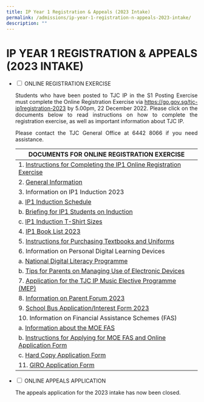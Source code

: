 ```yaml
---
title: IP Year 1 Registration & Appeals (2023 Intake)
permalink: /admissions/ip-year-1-registration-n-appeals-2023-intake/
description: ""
---
```

# IP YEAR 1 REGISTRATION & APPEALS (2023 INTAKE)

<ul class="jekyllcodex_accordion">
  <li>
    <input type="checkbox" id="accordion1">
    <label for="accordion1">ONLINE REGISTRATION EXERCISE</label>
    <div>
			<p style="text-align: justify;">Students who have been posted to TJC IP in the S1 Posting Exercise must complete the Online Registration Exercise via <a href="https://go.gov.sg/tjc-ip1registration-2023">https://go.gov.sg/tjc-ip1registration-2023</a> by 5.00pm, 22 December 2022. Please click on the documents below to read instructions on how to complete the registration exercise, as well as important information about TJC IP.</p>
			<p style="text-align: justify;">Please contact the TJC General Office at 6442 8066 if you need assistance.</p>
			<table>
<thead>
<tr>
<th style="text-align: center;">DOCUMENTS FOR ONLINE REGISTRATION EXERCISE</th>
</tr>
</thead>
<tbody>
<tr>
<td>1. <a href="/files/Admissions/IP%20Y1%20Registration%20(2023)/1%20Instructions%20for%20Completing%20the%20IP1%202023%20intake%20Online%20Registration%20Exercise.pdf">Instructions for Completing the IP1 Online Registration Exercise</a></td>
</tr>
<tr>
<td>2. <a href="/files/Admissions/IP%20Y1%20Registration%20(2023)/2%20General%20Info%202023.pdf">General Information</a></td>
</tr>
<tr>
<td>3. Information on IP1 Induction 2023</td>
</tr>
<tr>
<td>a. <a href="/files/Admissions/IP%20Y1%20Registration%20(2023)/3a%20IP1%20Induction%20Schedule.pdf">IP1 Induction Schedule</a></td>
</tr>
<tr>
<td>b. <a href="/files/Admissions/IP%20Y1%20Registration%20(2023)/3b%20Briefing%20for%20IP1%20Students%20on%20Induction.pdf">Briefing for IP1 Students on Induction </a></td>
</tr>
<tr>
<td>c. <a href="https://www.temasekjc.moe.edu.sg/qql/slot/u1470/IP1%20Registration%20&amp;%20Appeals%20Documents/3c.%20IP1%20Induction%20T-Shirt%20Sizes.png">IP1 Induction T-Shirt Sizes</a></td>
</tr>
<tr>
<td>4. <a href="/files/Admissions/IP%20Y1%20Registration%20(2023)/4%20IP1%20Booklist%202023.pdf">IP1 Book List 2023</a></td>
</tr>
<tr>
<td>5. <a href="/files/Admissions/IP%20Y1%20Registration%20(2023)/5%20Instructions%20for%20Purchasing%20of%20Textbooks%20and%20Uniforms.pdf">Instructions for Purchasing Textbooks and Uniforms</a></td>
</tr>
<tr>
<td>6. Information on Personal Digital Learning Devices</td>
</tr>
<tr>
<td>a. <a href="/files/Admissions/IP%20Y1%20Registration%20(2023)/6a%20National%20Digital%20Literacy%20Programme.pdf">National Digital Literacy Programme</a></td>
</tr>
<tr>
<td>b. <a href="/files/Admissions/IP%20Y1%20Registration%20(2023)/6b%20Tips%20for%20Parents%20on%20Managing%20Use%20of%20E-Devices.pdf">Tips for Parents on Managing Use of Electronic Devices</a></td>
</tr>
<tr>
<td>7. <a href="/files/Admissions/IP%20Y1%20Registration%20(2023)/7%20Application%20for%20TJC%20IP%20Music%20Elective%20Programme.pdf">Application for the TJC IP Music Elective Programme (MEP)</a></td>
</tr>
<tr>
<td>8. <a href="/files/Admissions/IP%20Y1%20Registration%20(2023)/8%20Parent%20Forum%202023.pdf">Information on Parent Forum 2023</a></td>
</tr>
<tr>
<td>9. <a href="/files/Admissions/IP%20Y1%20Registration%20(2023)/9%20School%20Bus%20Application%20Form.pdf">School Bus Application/Interest Form 2023</a></td>
</tr>
<tr>
<td>10. Information on Financial Assistance Schemes (FAS)</td>
</tr>
<tr>
<td>a. <a href="/files/Admissions/IP%20Y1%20Registration%20(2023)/10a%20Information%20about%20the%20MOE%20FAS%20Scheme.pdf">Information about the MOE FAS</a></td>
</tr>
<tr>
<td>b. <a href="/files/Admissions/IP%20Y1%20Registration%20(2023)/10b%20MOE%20FAS%202023_Instructions%20and%20Online%20Application%20Form.pdf">Instructions for Applying for MOE FAS and Online Application Form</a></td>
</tr>
<tr>
<td>c. <a href="/files/Admissions/IP%20Y1%20Registration%20(2023)/10c%20MOE%20FAS%202023_Hard%20Copy%20Application%20Form.pdf">Hard Copy Application Form</a></td>
</tr>
<tr>
<td>11. <a href="/files/Admissions/IP%20Y1%20Registration%20(2023)/11%20GIRO%20application%20form.pdf">GIRO Application Form</a></td>
</tr>
</tbody>
</table>
    </div>
	</li> 
  <li>
    <input type="checkbox" id="accordion2">
    <label for="accordion2">ONLINE APPEALS APPLICATION</label>
    <div>
			<p style="text-align: justify;">The appeals application for the 2023 intake has now been closed. </p>
    </div>
	</li> 
	</ul>